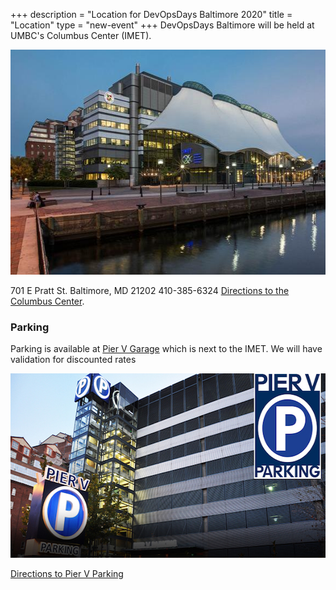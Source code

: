 +++
description = "Location for DevOpsDays Baltimore 2020"
title = "Location"
type = "new-event"
+++
DevOpsDays Baltimore will be held at UMBC's Columbus Center (IMET).

<img src="/events/2020-baltimore/imet.jpg" width="580" height="360" alt="UMBC Columbus Center" />

701 E Pratt St.
Baltimore, MD  21202
410-385-6324
[Directions to the Columbus Center](https://www.google.com/maps/dir//701+E+Pratt+St,+Baltimore,+MD+21202/@39.285949,-76.6076957,17z/data=!3m1!4b1!4m8!4m7!1m0!1m5!1m1!1s0x89c8037d43f98447:0x49a330493ee84d88!2m2!1d-76.605507!2d39.285949).

### Parking

Parking is available at [Pier V Garage](http://www.pierfivegarage.com/) which
is next to the IMET. We will have validation for discounted rates

<img src="/events/2020-baltimore/pier_v_parking.jpg" width="580" height="295" alt="Pier V Parking" />

[Directions to Pier V Parking](https://www.google.com/maps/dir//Pier+V+Parking,+711+E+Pratt+St,+Baltimore,+MD+21202/@39.2860835,-76.6072156,17z/data=!4m15!1m6!3m5!1s0x89c8037d6b47cf85:0xebc3f167b16a987a!2sPier+V+Parking!8m2!3d39.2860794!4d-76.6050269!4m7!1m0!1m5!1m1!1s0x89c8037d6b47cf85:0xebc3f167b16a987a!2m2!1d-76.6050269!2d39.2860794)

<!-- {{< event_map >}} -->